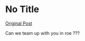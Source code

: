# No Title

[Original Post](https://discourse.onlinedegree.iitm.ac.in/t/168449/71)

<p>Can we team up with you in roe ???</p>
